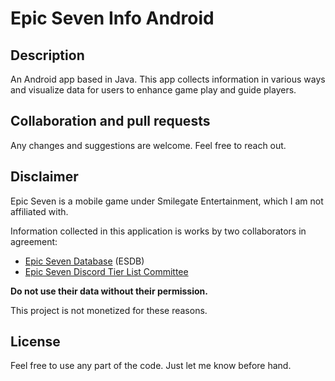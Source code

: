 # Epic Seven Info Android

## Description
An Android app based in Java.
This app collects information in various ways and visualize data for users to enhance game play and guide players.

## Collaboration and pull requests
Any changes and suggestions are welcome.
Feel free to reach out.

## Disclaimer
Epic Seven is a mobile game under Smilegate Entertainment, which I am not affiliated with.

Information collected in this application is works by two collaborators in agreement:
- [Epic Seven Database](https://github.com/EpicSevenDB) (ESDB)
- [Epic Seven Discord Tier List Committee](https://docs.google.com/spreadsheets/d/11mwHFlxPpIFu24sRxvcK1ZktkjvBQg1oTv035OSp_OI)

**Do not use their data without their permission.**

This project is not monetized for these reasons.

## License
Feel free to use any part of the code.
Just let me know before hand.